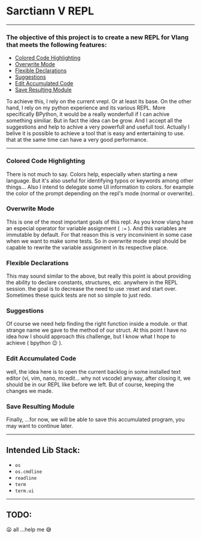 # Sarctiann V REPL

---

### The objective of this project is to create a new REPL for Vlang that meets the following features:

* [Colored Code Highlighting](#Colored-Code-Highlighting)
* [Overwrite Mode](#Overwrite-Mode)
* [Flexible Declarations](#Flexible-Declarations)
* [Suggestions](#Suggestions)
* [Edit Accumulated Code](#Edit-Accumulated-Code)
* [Save Resulting Module](#Save-Resulting-Module)

To achieve this, I rely on the current vrepl. Or at least its base. On the other hand, I rely on my python experience and its various REPL. More specifically BPython, it would be a really wonderfull if I can achive something similiar.
But in fact the idea can be grow. And I accept all the suggestions and help to achive a very powerfull and usefull tool.
Actually I belive it is possible to achieve a tool that is easy and entertaining to use. that at the same time can have a very good performance.

---

### Colored Code Highlighting

There is not much to say. Colors help, especially when starting a new language. But it's also useful for identifying typos or keywords among other things...
Also I intend to delegate some UI information to colors. for example the color of the prompt depending on the repl's mode (normal or overwrite).

### Overwrite Mode

This is one of the most important goals of this repl. As you know vlang have an especial operator for variable assignment ( `:=` ). And this variables are immutable by default. For that reason this is very inconvinient in some case when we want to make some tests. So in overwrite mode srepl should be capable to rewrite the variable assignment in its respective place.

### Flexible Declarations

This may sound similar to the above, but really this point is about providing the ability to declare constants, structures, etc. anywhere in the REPL session. the goal is to decrease the need to use :reset and start over. Sometimes these quick tests are not so simple to just redo.

### Suggestions

Of course we need help finding the right function inside a module. or that strange name we gave to the method of our struct. At this point I have no idea how I should approach this challenge, but I know what I hope to achieve ( bpython 😉 ).

### Edit Accumulated Code

well, the idea here is to open the current backlog in some installed text editor (vi, vim, nano, mcedit... why not vscode) anyway, after closing it, we should be in our REPL like before we left. But of course, keeping the changes we made.

### Save Resulting Module

Finally, ...for now, we will be able to save this accumulated program, you may want to continue later.

---

## Intended Lib Stack:

* `os`
* `os.cmdline`
* `readline`
* `term`
* `term.ui`

---

## TODO:

😦 all ...help me 😅
